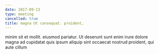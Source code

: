 ```yaml
---
date: 2017-09-13
type: meeting
cancelled: true
title: magna Ut consequat. proident,
---
```

minim sit et mollit. eiusmod pariatur. Ut deserunt sunt enim irure dolore magna ad cupidatat quis ipsum aliquip sint occaecat nostrud proident, qui aute cillum